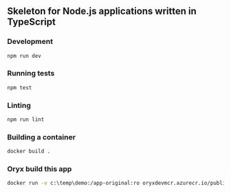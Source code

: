 ## Skeleton for Node.js applications written in TypeScript

### Development

```bash
npm run dev
```

### Running tests

```bash
npm test
```

### Linting

```bash
npm run lint
```

### Building a container

```bash
docker build .
```

### Oryx build this app
```bash
docker run -v c:\temp\demo:/app-original:ro oryxdevmcr.azurecr.io/public/oryx/build /bin/bash -c "cp -r /app-original /app && oryx build /app"
```